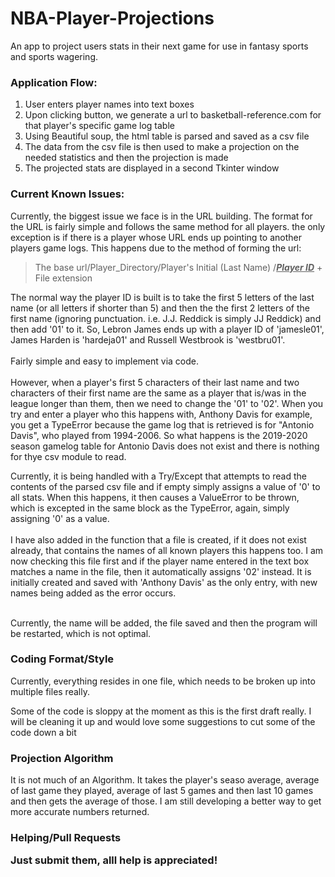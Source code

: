# NBA-Player-Projections
An app to project users stats in their next game for use in fantasy sports and sports wagering.

<h3>Application Flow:</h3>
<p>
  <ol>
    <li>User enters player names into text boxes</li>
    <li>Upon clicking button, we generate a url to basketball-reference.com for that player's specific  game log table</li> 
    <li>Using Beautiful soup, the html table is parsed and saved as a csv file</li>
    <li>The data from the csv file is then used to make a projection on the needed statistics and then the projection is made</li>
    <li>The projected stats are displayed in a second Tkinter window</li>
  </ol>
</p>
<h3>Current Known Issues:</h3>
<p>
  Currently, the biggest issue we face is in the URL building. The format for the URL is fairly simple and follows the same method for all players. the only exception is if there is a player whose URL ends up pointing to another players game logs. This happens due to the method of forming the url:</p>
  
  <blockquote>The base url/Player_Directory/Player's Initial (Last Name) /<u><strong><em>Player ID</em></strong></u> + File extension</blockquote>
  
 <p> The normal way the player ID is built is to take the first 5 letters of the last name (or all letters if shorter than 5) and then the the first 2 letters of the first name (ignoring punctuation. i.e. J.J. Reddick is simply JJ Reddick) and then add '01' to it. So, Lebron James ends up with a player ID of 'jamesle01', James Harden is 'hardeja01' and Russell Westbrook is 'westbru01'. 
<br /><br />
Fairly simple and easy to implement via code.
<br /><br />
However, when a player's first 5 characters of their last name and two characters of their first name are the same as a player that is/was in the league longer than them, then we need to change the '01' to '02'. When you try and enter a player who this happens with, Anthony Davis for example, you get a TypeError because the game log that is retrieved is for "Antonio Davis", who played from 1994-2006. So what happens is the 2019-2020 season gamelog table for Antonio Davis does not exist and there is nothing for thye csv module to read. </p>
<p>
Currently, it is being handled with a Try/Except that attempts to read the contents of the parsed csv file and if empty simply assigns a value of '0' to all stats. When this happens, it then causes a ValueError to be thrown, which is excepted in the same block as the TypeError, again, simply assigning '0' as a value.
  <br /><br />
I have also added in the function that a file is created, if it does not exist already, that contains the names of all known players this happens too. I am now checking this file first and if the player name entered in the text box matches a name in the file, then it automatically assigns '02' instead. It is initially created and saved with 'Anthony Davis' as the only entry, with new names being added as the error occurs. <br /><br />
  
Currently, the name will be added, the file saved and then the program will be restarted, which is not optimal. </p>

<h3>Coding Format/Style</h3>
<p> Currently, everything resides in one file, which needs to be broken up into multiple files really.</p>
<p>Some of the code is sloppy at the moment as this is the first draft really. I will be cleaning it up and would love some suggestions to cut some of the code down a bit</p>

<h3>Projection Algorithm</h3>
It is not much of an Algorithm. It takes the player's seaso average, average of last game they played, average of last 5 games and then last 10 games and then gets the average of those. I am still developing a better way to get more accurate numbers returned.</p>

<h3>Helping/Pull Requests</p>
Just submit them, alll help is appreciated!</p>

